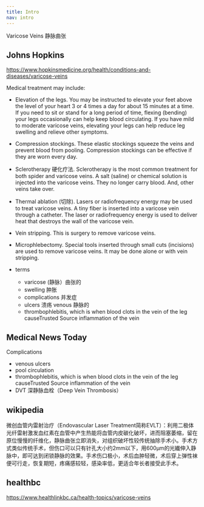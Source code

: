 ```yaml
---
title: Intro
nav: intro
---
```


Varicose Veins  静脉曲张

## Johns Hopkins

https://www.hopkinsmedicine.org/health/conditions-and-diseases/varicose-veins

Medical treatment may include:

* Elevation of the legs.
  You may be instructed to elevate your feet above the level of your heart 3 or 4 times a day
  for about 15 minutes at a time. If you need to sit or stand for a long period of time,
  flexing (bending) your legs occasionally can help keep blood circulating.
  If you have mild to moderate varicose veins, elevating your legs can help reduce
  leg swelling and relieve other symptoms.
* Compression stockings.
  These elastic stockings squeeze the veins and prevent blood from pooling.
  Compression stockings can be effective if they are worn every day.
* Sclerotherapy 硬化疗法. 
  Sclerotherapy is the most common treatment for both spider and varicose veins.
  A salt (saline) or chemical solution is injected into the varicose veins.
  They no longer carry blood. And, other veins take over.
* Thermal ablation (切除). Lasers or radiofrequency energy may be used to treat varicose veins.
  A tiny fiber is inserted into a varicose vein through a catheter. The laser or radiofrequency energy
  is used to deliver heat that destroys the wall of the varicose vein.
* Vein stripping.
  This is surgery to remove varicose veins.
* Microphlebectomy.
  Special tools inserted through small cuts (incisions) are used to remove varicose veins.
  It may be done alone or with vein stripping.

* terms
  * varicose (静脉）曲张的
  * swelling 肿胀
  * complications 并发症
  * ulcers 溃疡  venous 静脉的
  * thrombophlebitis, which is when blood clots in the vein of the leg causeTrusted Source inflammation of the vein

## Medical News Today

Complications
* venous ulcers
* pool circulation
* thrombophlebitis, which is when blood clots in the vein of the leg causeTrusted Source inflammation of the vein
* DVT 深静脉血栓（Deep Vein Thrombosis）

## wikipedia

微创血管内雷射治疗（Endovascular Laser Treatment简称EVLT）：利用二极体光纤雷射激发血红素在血管中产生热能将血管内皮碳化破坏，进而阻塞萎缩，留在原位慢慢的纤维化，静脉曲张立即消失，对组织破坏性较传统抽除手术小。手术方式类似传统手术，但伤口可以只有针孔大小约2mm以下，用600µm的光纎伸入静脉中，即可达到闭锁静脉的效果。手术伤口极小，术后血肿轻微，术后穿上弹性袜便可行走，恢复期短，疼痛感较轻，感染率低，更适合年长者接受此手术。

## healthbc
https://www.healthlinkbc.ca/health-topics/varicose-veins

